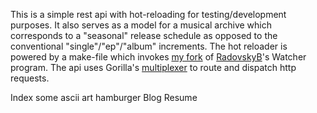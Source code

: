 This is a simple rest api with hot-reloading for testing/development purposes. It also serves as a model for a musical archive which corresponds to a "seasonal" release schedule as opposed to the conventional "single"/"ep"/"album" increments. 
The hot reloader is powered by a make-file which invokes [my fork](https://github.com/kendfss/watcher) of [RadovskyB](https://github.com/radovskyb)'s Watcher program.
The api uses Gorilla's [multiplexer](https://github.com/gorilla/mux) to route and dispatch http requests. 

































Index
    some ascii art
    hamburger
Blog
Resume
